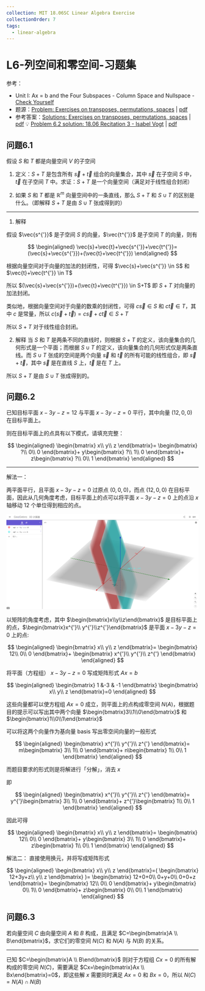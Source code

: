 ```yaml
---
collection: MIT 18.06SC Linear Algebra Exercise
collectionOrder: 7
tags:
  - linear-algebra
---
```


# L6-列空间和零空间-习题集
参考：

* Unit I: Ax = b and the Four Subspaces - Column Space and Nullspace - [Check Yourself](https://ocw.mit.edu/courses/mathematics/18-06sc-linear-algebra-fall-2011/ax-b-and-the-four-subspaces/column-space-and-nullspace/)
* 题源：[Problem: Exercises on transposes, permutations, spaces](https://ocw.mit.edu/courses/mathematics/18-06sc-linear-algebra-fall-2011/ax-b-and-the-four-subspaces/column-space-and-nullspace/MIT18_06SCF11_Ses1.6prob.pdf) | [pdf](./attachments/MIT18_06SCF11_Ses1.6prob.pdf)
* 参考答案：[Solutions: Exercises on transposes, permutations, spaces](https://ocw.mit.edu/courses/mathematics/18-06sc-linear-algebra-fall-2011/ax-b-and-the-four-subspaces/column-space-and-nullspace/MIT18_06SCF11_Ses1.6sol.pdf) | [pdf](./attachments/MIT18_06SCF11_Ses1.6sol.pdf)
    :bulb: [Problem 6.2 solution: 18.06 Recitation 3 - Isabel Vogt](http://faculty.washington.edu/ivogt/Rec3_solns.pdf) | [pdf](./attachments/Rec3_solns.pdf)

## 问题6.1
假设 $S$ 和 $T$ 都是向量空间 $V$ 的子空间

1. 定义：$S+T$ 是包含所有 $\vec{s}+\vec{t}$ 组合的向量集合，其中 $\vec{s}$ 在子空间 $S$ 中，$\vec{t}$ 在子空间 $T$ 中。求证：$S+T$ 是一个向量空间（满足对于线性组合封闭）

2. 如果 $S$ 和 $T$ 都是 $\mathbb{R}^{m}$ 向量空间中的一条直线，那么 $S+T$ 和 $S \cup T$ 的区别是什么。（即解释 $S+T$ 是由 $S \cup T$ 张成得到的）

---

1. 解释

假设 $\vec{s^{'}}$ 是子空间 $S$ 的向量，$\vec{t^{'}}$ 是子空间 $T$ 的向量，则有

<!-- #region-->
$$
\begin{aligned}
\vec{s}+\vec{t}+\vec{s^{'}}+\vec{t^{'}}=(\vec{s}+\vec{s^{'}})+(\vec{t}+\vec{t^{'}})
\end{aligned}
$$
<!-- #endregion -->

根据向量空间对于向量的加法的封闭性，可得 $\vec{s}+\vec{s^{'}} \in S$ 和 $\vec{t}+\vec{t^{'}} \in T$

所以 $(\vec{s}+\vec{s^{'}})+(\vec{t}+\vec{t^{'}}) \in S+T$ 即 $S+T$ 对向量的加法封闭。

类似地，根据向量空间对于向量的数乘的封闭性，可得 $c\vec{s} \in S$ 和 $c\vec{t} \in T$，其中 $c$ 是常量，所以 $c(\vec{s}+\vec{t})=c\vec{s} + c\vec{t} \in S+T$

所以 $S+T$ 对于线性组合封闭。

2. 解释
当 $S$ 和 $T$ 是两条不同的直线时，则根据 $S+T$ 的定义，该向量集合的几何形式是一个平面；而根据 $S \cup T$ 的定义，该向量集合的几何形式仅是两条直线。而 $S \cup T$ 张成的空间是两个向量 $\vec{s}$ 和 $\vec{t}$ 的所有可能的线性组合，即 $\vec{s}+\vec{t}$，其中 $\vec{s}$ 是在直线 $S$ 上，$\vec{t}$ 是在 $T$ 上。

所以 $S+T$ 是由 $S \cup T$ 张成得到的。

## 问题6.2

已知目标平面 $x-3y-z=12$ 与平面 $x-3y-z=0$ 平行，其中向量 $(12, 0, 0)$ 在目标平面上。

则在目标平面上的点具有以下模式，请填充完整：

<!-- #region-->
$$
\begin{aligned}
\begin{bmatrix}
 x\\
 y\\
 z
\end{bmatrix}=
\begin{bmatrix}
 ?\\
 0\\
 0
\end{bmatrix}+
y\begin{bmatrix}
 ?\\
 1\\
 0
\end{bmatrix}+
z\begin{bmatrix}
 ?\\
 0\\
 1
\end{bmatrix}
\end{aligned}
$$
<!-- #endregion -->

---

解法一：

两平面平行，且平面 $x-3y-z=0$ 过原点 $(0, 0, 0)$，而点 $(12, 0, 0)$ 在目标平面，因此从几何角度考虑，目标平面上的点可以将平面 $x-3y-z=0$ 上的点沿 $x$ 轴移动 12 个单位得到相应的点。

![使等式成立的向量集合的几何表示](./images/20201127110120631_27849.png)

以矩阵的角度考虑，其中 $\begin{bmatrix}x\\y\\z\end{bmatrix}$ 是目标平面上的点，$\begin{bmatrix}x^{'}\\ y^{'}\\z^{'}\end{bmatrix}$ 是平面 $x-3y-z=0$ 上的点:

<!-- #region-->
$$
\begin{aligned}
\begin{bmatrix}
 x\\
 y\\
 z
\end{bmatrix}=
\begin{bmatrix}
 12\\
 0\\
 0
\end{bmatrix}+
\begin{bmatrix}
 x^{'}\\
 y^{'}\\
 z^{'}
\end{bmatrix}
\end{aligned}
$$
<!-- #endregion -->

将平面（方程组） $x-3y-z=0$ 写成矩阵形式 $Ax=b$

<!-- #region-->
$$
\begin{aligned}
\begin{bmatrix}
 1 &-3 & -1
\end{bmatrix}
\begin{bmatrix}
 x\\
 y\\
 z
\end{bmatrix}=0
\end{aligned}
$$
<!-- #endregion -->

这些向量都可以使方程组 $Ax=0$ 成立，则平面上的点构成零空间 $N(A)$，根据题目的提示可以写出其中两个向量 $\begin{bmatrix}3\\1\\0\end{bmatrix}$ 和 $\begin{bmatrix}1\\0\\1\end{bmatrix}$

可以将这两个向量作为基向量 basis 写出零空间向量的一般形式

<!-- #region-->
$$
\begin{aligned}
\begin{bmatrix}
 x^{'}\\
 y^{'}\\
 z^{'}
\end{bmatrix}=
m\begin{bmatrix}
 3\\
 1\\
 0
\end{bmatrix}+
n\begin{bmatrix}
 1\\
 0\\
 1
\end{bmatrix}
\end{aligned}
$$
<!-- #endregion -->

而题目要求的形式则是将解进行「分解」，消去 $x$

即
<!-- #region-->
$$
\begin{aligned}
\begin{bmatrix}
 x^{'}\\
 y^{'}\\
 z^{'}
\end{bmatrix}=
y^{'}\begin{bmatrix}
 3\\
 1\\
 0
\end{bmatrix}+
z^{'}\begin{bmatrix}
 1\\
 0\\
 1
\end{bmatrix}
\end{aligned}
$$
<!-- #endregion -->

因此可得

<!-- #region-->
$$
\begin{aligned}
\begin{bmatrix}
 x\\
 y\\
 z
\end{bmatrix}=
\begin{bmatrix}
 12\\
 0\\
 0
\end{bmatrix}+
y\begin{bmatrix}
 3\\
 1\\
 0
\end{bmatrix}+
z\begin{bmatrix}
 1\\
 0\\
 1
\end{bmatrix}
\end{aligned}
$$
<!-- #endregion -->

解法二：
直接使用换元，并将写成矩阵形式

<!-- #region-->
$$
\begin{aligned}
\begin{bmatrix}
 x\\
 y\\
 z
\end{bmatrix}=(
\begin{bmatrix}
 12+3y+z\\
 y\\
 z
\end{bmatrix}
)=
\begin{bmatrix}
 12+0+0\\
 0+y+0\\
 0+0+z
\end{bmatrix}=
\begin{bmatrix}
 12\\
 0\\
 0
\end{bmatrix}+
y\begin{bmatrix}
 0\\
 1\\
 0
\end{bmatrix}+
z\begin{bmatrix}
 0\\
 0\\
 1
\end{bmatrix}
\end{aligned}
$$
<!-- #endregion -->

## 问题6.3
若向量空间 $C$ 由向量空间 $A$ 和 $B$ 构成，且满足 $C=\begin{bmatrix}A \\ B\end{bmatrix}$，求它们的零空间 $N(C)$ 和 $N(A)$ 与 $N(B)$ 的关系。

---

已知 $C=\begin{bmatrix}A \\ B\end{bmatrix}$ 则对于方程组 $Cx=0$ 的所有解构成的零空间 $N(C)$，需要满足 $Cx=\begin{bmatrix}Ax \\ Bx\end{bmatrix}=0$，即这些解 $x$ 需要同时满足 $Ax=0$ 和 $Bx=0$，所以 $N(C)=N(A) \cap N(B)$